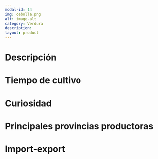 ```yaml
---
modal-id: 14
img: cebolla.png
alt: image-alt
category: Verdura
description:
layout: product
---
```


# Descripción

# Tiempo de cultivo

# Curiosidad

# Principales provincias productoras
<div class="chart"></div>

# Import-export
